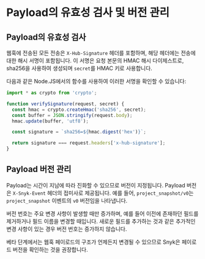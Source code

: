 # Payload의 유효성 검사 및 버전 관리

## Payload의 유효성 검사

웹훅에 전송된 모든 전송은 `X-Hub-Signature` 헤더를 포함하며, 해당 헤더에는 전송에 대한 해시 서명이 포함됩니다. 이 서명은 요청 본문의 HMAC 해시 다이제스트로, sha256을 사용하여 생성되며 `secret`를 HMAC 키로 사용합니다.

다음과 같은 Node.JS에서의 함수를 사용하여 이러한 서명을 확인할 수 있습니다:

```javascript
import * as crypto from 'crypto';

function verifySignature(request, secret) {
  const hmac = crypto.createHmac('sha256', secret);
  const buffer = JSON.stringify(request.body);
  hmac.update(buffer, 'utf8');

  const signature = `sha256=${hmac.digest('hex')}`;

  return signature === request.headers['x-hub-signature'];
}
```

## Payload 버전 관리

Payload는 시간이 지남에 따라 진화할 수 있으므로 버전이 지정됩니다. Payload 버전은 `X-Snyk-Event` 헤더의 접미사로 제공됩니다. 예를 들어, `project_snapshot/v0`는 `project_snapshot` 이벤트의 `v0` 버전임을 나타냅니다.

버전 번호는 주요 변경 사항이 발생할 때만 증가하며, 예를 들어 이전에 존재하던 필드를 제거하거나 필드 이름을 변경할 때입니다. 새로운 필드를 추가하는 것과 같은 추가적인 변경 사항이 있는 경우 버전 번호는 증가하지 않습니다.

베타 단계에서는 웹훅 페이로드의 구조가 언제든지 변경될 수 있으므로 Snyk은 페이로드 버전을 확인하는 것을 권장합니다.